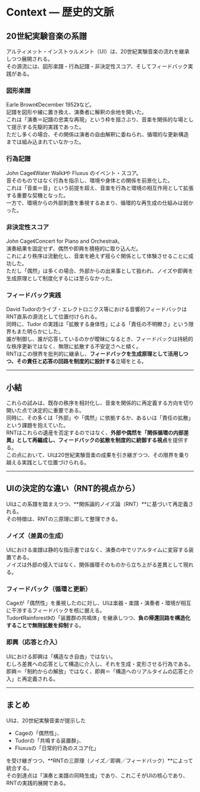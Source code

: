 # Context — 歴史的文脈

## 20世紀実験音楽の系譜
アルティメット・インストゥルメント（UI）は、20世紀実験音楽の流れを継承しつつ展開される。  
その源流には、図形楽譜・行為記譜・非決定性スコア、そしてフィードバック実践がある。

### 図形楽譜
Earle Brown《December 1952》など。  
記譜を図形や線に置き換え、演奏者に解釈の余地を開いた。  
これは「演奏＝記譜の忠実な再現」という枠を揺さぶり、音楽を関係的な場として提示する先駆的実践であった。  
ただし多くの場合、その関係は演者の自由解釈に委ねられ、循環的な更新構造までは組み込まれていなかった。

### 行為記譜
John Cage《Water Walk》や Fluxus のイベント・スコア。  
音そのものではなく行為を指示し、環境や身体との関係を前景化した。  
これは「音楽＝音」という前提を超え、音楽を行為と環境の相互作用として拡張する重要な契機となった。  
一方で、環境からの外部刺激を重視するあまり、循環的な再生成の仕組みは弱かった。

### 非決定性スコア
John Cage《Concert for Piano and Orchestra》。  
演奏結果を固定せず、偶然や即興を積極的に取り込んだ。  
これにより秩序は流動化し、音楽を絶えず揺らぐ関係として体験させることに成功した。  
ただし「偶然」は多くの場合、外部からの出来事として扱われ、ノイズや即興を生成原理として制度化するには至らなかった。

### フィードバック実践
David Tudorのライブ・エレクトロニクス等における音響的フィードバックはRNT直系の源流として位置付けられる。  
同時に、Tudor の実践は「拡散する身体性」による「責任の不明瞭さ」という限界もまた明らかにした。  
誰が制御し、誰が応答しているのかが曖昧になるとき、フィードバックは持続的な秩序更新ではなく、無限に拡散する不安定さへと傾く。  
RNTはこの限界を批判的に継承し、**フィードバックを生成原理として活用しつつ、その責任と応答の回路を制度的に設計する**立場をとる。

---

## 小結
これらの試みは、既存の秩序を相対化し、音楽を関係的に再定義する方向を切り開いた点で決定的に重要である。  
同時に、その多くは「外部」や「偶然」に依拠するか、あるいは「責任の拡散」という課題を抱えていた。  
RNTはこれらの遺産を否定するのではなく、**外部や偶然を「関係循環の内部差異」として再編成し、フィードバックの拡散を制度的に統御する視点**を提供する。  
この点において、UIは20世紀実験音楽の成果を引き継ぎつつ、その限界を乗り越える実践として位置づけられる。

---

## UIの決定的な違い（RNT的視点から）
UIはこの系譜を踏まえつつ、**関係論的ノイズ論（RNT）**に基づいて再定義される。  
その特徴は、RNTの三原理に即して整理できる。

### ノイズ（差異の生成）
UIにおける楽譜は静的な指示書ではなく、演奏の中でリアルタイムに変容する装置である。  
ノイズは外部の侵入ではなく、関係循環そのものから立ち上がる差異として現れる。

### フィードバック（循環と更新）
Cageが「偶然性」を重視したのに対し、UIは楽器・楽譜・演奏者・環境が相互に干渉するフィードバックを核に据える。  
Tudor《Rainforest》の「装置群の共鳴体」を継承しつつ、**負の帰還回路を構造化することで無限拡散を抑制**する。

### 即興（応答と介入）
UIにおける即興は「構造なき自由」ではない。  
むしろ差異への応答として構造に介入し、それを生成・変形させる行為である。  
即興＝「制約からの解放」ではなく、即興＝「構造へのリアルタイムの応答と介入」と再定義される。

---

## まとめ
UIは、20世紀実験音楽が提示した  

- Cageの「偶然性」、  
- Tudorの「共鳴する装置群」、  
- Fluxusの「日常的行為のスコア化」  

を受け継ぎつつ、**RNTの三原理（ノイズ／即興／フィードバック）**によって統合する。  
その到達点は「演奏と楽譜の同時生成」であり、これこそがUIの核心であり、RNTの実践的展開である。
